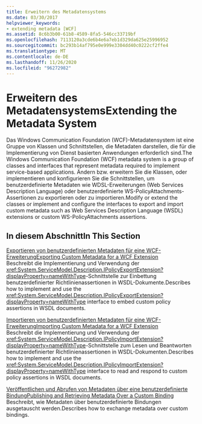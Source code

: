 ```yaml
---
title: Erweitern des Metadatensystems
ms.date: 03/30/2017
helpviewer_keywords:
- extending metadata [WCF]
ms.assetid: 8c6b3b00-61b8-4589-8fa5-546cc33719bf
ms.openlocfilehash: 7113120a3cde6b4e6a7eb1d329da625e25996952
ms.sourcegitcommit: bc293b14af795e0e999e3304dd40c0222cf2ffe4
ms.translationtype: MT
ms.contentlocale: de-DE
ms.lasthandoff: 11/26/2020
ms.locfileid: "96272982"
---
```

# <a name="extending-the-metadata-system"></a><span data-ttu-id="3c28b-102">Erweitern des Metadatensystems</span><span class="sxs-lookup"><span data-stu-id="3c28b-102">Extending the Metadata System</span></span>

<span data-ttu-id="3c28b-103">Das Windows Communication Foundation (WCF)-Metadatensystem ist eine Gruppe von Klassen und Schnittstellen, die Metadaten darstellen, die für die Implementierung von Dienst basierten Anwendungen erforderlich sind.</span><span class="sxs-lookup"><span data-stu-id="3c28b-103">The Windows Communication Foundation (WCF) metadata system is a group of classes and interfaces that represent metadata required to implement service-based applications.</span></span> <span data-ttu-id="3c28b-104">Ändern bzw. erweitern Sie die Klassen, oder implementieren und konfigurieren Sie die Schnittstellen, um benutzerdefinierte Metadaten wie WDSL-Erweiterungen (Web Services Description Language) oder benutzerdefinierte WS-PolicyAttachments-Assertionen zu exportieren oder zu importieren.</span><span class="sxs-lookup"><span data-stu-id="3c28b-104">Modify or extend the classes or implement and configure the interfaces to export and import custom metadata such as Web Services Description Language (WSDL) extensions or custom WS-PolicyAttachments assertions.</span></span>  
  
## <a name="in-this-section"></a><span data-ttu-id="3c28b-105">In diesem Abschnitt</span><span class="sxs-lookup"><span data-stu-id="3c28b-105">In This Section</span></span>  

 [<span data-ttu-id="3c28b-106">Exportieren von benutzerdefinierten Metadaten für eine WCF-Erweiterung</span><span class="sxs-lookup"><span data-stu-id="3c28b-106">Exporting Custom Metadata for a WCF Extension</span></span>](exporting-custom-metadata-for-a-wcf-extension.md)  
 <span data-ttu-id="3c28b-107">Beschreibt die Implementierung und Verwendung der <xref:System.ServiceModel.Description.IPolicyExportExtension?displayProperty=nameWithType>-Schnittstelle zur Einbettung benutzerdefinierter Richtlinienassertionen in WSDL-Dokumente.</span><span class="sxs-lookup"><span data-stu-id="3c28b-107">Describes how to implement and use the <xref:System.ServiceModel.Description.IPolicyExportExtension?displayProperty=nameWithType> interface to embed custom policy assertions in WSDL documents.</span></span>  
  
 [<span data-ttu-id="3c28b-108">Importieren von benutzerdefinierten Metadaten für eine WCF-Erweiterung</span><span class="sxs-lookup"><span data-stu-id="3c28b-108">Importing Custom Metadata for a WCF Extension</span></span>](importing-custom-metadata-for-a-wcf-extension.md)  
 <span data-ttu-id="3c28b-109">Beschreibt die Implementierung und Verwendung der <xref:System.ServiceModel.Description.IPolicyImportExtension?displayProperty=nameWithType>-Schnittstelle zum Lesen und Beantworten benutzerdefinierter Richtlinienassertionen in WSDL-Dokumenten.</span><span class="sxs-lookup"><span data-stu-id="3c28b-109">Describes how to implement and use the <xref:System.ServiceModel.Description.IPolicyImportExtension?displayProperty=nameWithType> interface to read and respond to custom policy assertions in WSDL documents.</span></span>  
  
 [<span data-ttu-id="3c28b-110">Veröffentlichen und Abrufen von Metadaten über eine benutzerdefinierte Bindung</span><span class="sxs-lookup"><span data-stu-id="3c28b-110">Publishing and Retrieving Metadata Over a Custom Binding</span></span>](publishing-and-retrieving-metadata-over-a-custom-binding.md)  
 <span data-ttu-id="3c28b-111">Beschreibt, wie Metadaten über benutzerdefinierte Bindungen ausgetauscht werden.</span><span class="sxs-lookup"><span data-stu-id="3c28b-111">Describes how to exchange metadata over custom bindings.</span></span>
